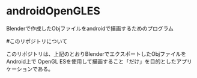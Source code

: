 androidOpenGLES
===============

Blenderで作成したObjファイルをandroidで描画するためのプログラム

#このリポジトリについて

このリポジトリは、上記のとおりBlenderでエクスポートしたObjファイルをAndroid上で
OpenGL ESを使用して描画すること「だけ」を目的としたアプリケーションである。
